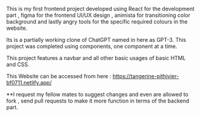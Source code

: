This is my first frontend project developed using React for the development part , figma for the frontend UI/UX design , 
animista for transitioning color background and 
lastly angry tools for the specific required colours in the website.

Its is a partially working clone of ChatGPT named in here as GPT-3. 
This project was completed using components, one component at a time.

This project features a navbar and all other basic usages of basic HTML and CSS.

This Website can be accessed from here : https://tangerine-pithivier-bf0711.netlify.app/


**I request my fellow mates to suggest changes and even are allowed to fork , send pull requests to make it more function in terms of the backend part.

